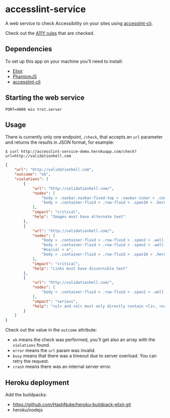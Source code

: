# accesslint-service

A web service to check Accessibility on your sites using [accesslint-cli](https://github.com/accesslint/accesslint-cli.js).

Check out the [A11Y rules](https://github.com/dequelabs/axe-core/blob/master/doc/rule-descriptions.md) that are checked.

## Dependencies

To set up this app on your machine you'll need to install:

* [Elixir](http://elixir-lang.org/install.html)
* [PhantomJS](http://phantomjs.org/)
* [accesslint-cli](https://www.npmjs.com/package/accesslint-cli)

## Starting the web service

`PORT=4000 mix trot.server`

## Usage

There is currently only one endpoint, `/check`, that accepts an `url` parameter and returns the results in JSON format,
for example:

`$ curl http://accesslint-service-demo.herokuapp.com/check?url=http://validationhell.com`

```json
{
    "url": "http://validationhell.com",
    "outcome": "ok",
    "violations": [
        {
            "url": "http://validationhell.com/",
            "nodes": [
                "body > .navbar.navbar-fixed-top > .navbar-inner > .container-fluid > .brand > img",
                "body > .container-fluid > .row-fluid > .span10 > .hero-unit > div > a:nth-of-type(1) > img"
            ],
            "impact": "critical",
            "help": "Images must have alternate text"
        },
        {
            "url": "http://validationhell.com/",
            "nodes": [
                "body > .container-fluid > .row-fluid > .span2 > .well.sidebar-nav > .nav.nav-list > a",
                "body > .container-fluid > .row-fluid > .span2 > .well.sidebar-nav > a",
                "#social > a",
                "body > .container-fluid > .row-fluid > .span10 > .hero-unit > div > a:nth-of-type(1)"
            ],
            "impact": "critical",
            "help": "Links must have discernible text"
        },
        {
            "url": "http://validationhell.com/",
            "nodes": [
                "body > .container-fluid > .row-fluid > .span2 > .well.sidebar-nav > .nav.nav-list"
            ],
            "impact": "serious",
            "help": "<ul> and <ol> must only directly contain <li>, <script> or <template> elements"
        }
    ]
}
```

Check out the value in the `outcome` attribute:

* `ok` means the check was performed, you'll get also an array with the `violations` found.
* `error` means the `url` param was invalid.
* `busy` means that there was a timeout due to server overload. You can retry the request.
* `crash` means there was an internal server error.

## Heroku deployment

Add the buildpacks:

* https://github.com/HashNuke/heroku-buildpack-elixir.git
* heroku/nodejs
